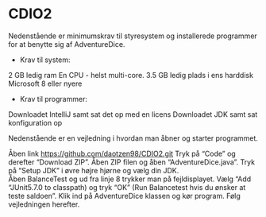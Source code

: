 # CDIO2
Nedenstående er minimumskrav til styresystem og installerede programmer for at benytte sig af AdventureDice.

- Krav til system:

2 GB ledig ram
En CPU - helst multi-core.
3.5 GB ledig plads i ens harddisk 
Microsoft 8 eller nyere

- Krav til programmer:

Downloadet IntelliJ samt sat det op med en licens
Downloadet JDK samt sat konfiguration op

Nedenstående er en vejledning i hvordan man åbner og starter programmet.

Åben link https://github.com/daotzen98/CDIO2.git 
Tryk på “Code” og derefter “Download ZIP”.
Åben ZIP filen og åben “AdventureDice.java”.
Tryk på “Setup JDK” i øvre højre hjørne og vælg din JDK.  
Åben BalanceTest og ud fra linje 8 trykker man på fejldisplayet. 
Vælg “Add “JUnit5.7.0 to classpath) og tryk “OK” (Run Balancetest hvis du ønsker at teste saldoen”.
Klik ind på AdventureDice klassen og kør program.
Følg vejledningen herefter.
